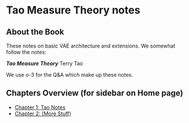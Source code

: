 # Tao Measure Theory notes




## About the Book
These notes on basic VAE architecture and extensions. We somewhat follow the notes:

***Tao Measure Theory*** 
Terry Tao

We use o-3 for the Q&A which make up these notes.


## Chapters Overview (for sidebar on Home page)

*   [Chapter 1: Tao Notes](chapter1.md)
*   [Chapter 2: (More Stuff)](chapter2.md)

